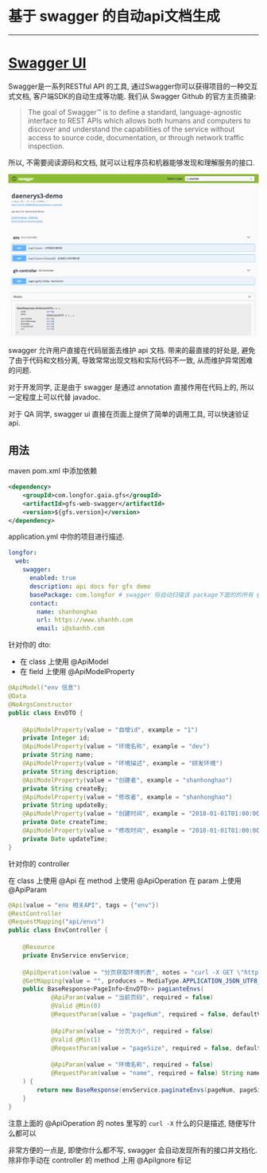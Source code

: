 # 基于 swagger 的自动api文档生成

---

# [Swagger UI](https://swagger.io/tools/swagger-ui/)

Swagger是一系列RESTful API 的工具, 通过Swagger你可以获得项目的一种交互式文档, 客户端SDK的自动生成等功能. 我们从 Swagger Github 的官方主页摘录:

> The goal of Swagger™ is to define a standard, language-agnostic interface to REST APIs which allows both humans and computers to discover and understand the capabilities of the service without access to source code, documentation, or through network traffic inspection.

所以, 不需要阅读源码和文档, 就可以让程序员和机器能够发现和理解服务的接口.

![](imgs/swagger_1.png)

swagger 允许用户直接在代码层面去维护 api 文档.
带来的最直接的好处是, 避免了由于代码和文档分离, 导致常常出现文档和实际代码不一致, 从而维护异常困难的问题.

对于开发同学, 
正是由于 swagger 是通过 annotation 直接作用在代码上的, 所以一定程度上可以代替 javadoc.

对于 QA 同学,
swagger ui 直接在页面上提供了简单的调用工具, 可以快速验证 api.

## 用法

maven pom.xml 中添加依赖

```xml
<dependency>
    <groupId>com.longfor.gaia.gfs</groupId>
    <artifactId>gfs-web-swagger</artifactId>
    <version>${gfs.version}</version>
</dependency>
```

application.yml 中你的项目进行描述.

```yaml
longfor:
  web:
    swagger:
      enabled: true
      description: api docs for gfs demo
      basePackage: com.longfor # swagger 将自动扫描该 package下面的的所有 @RequestMapping, default "com.longfor"
      contact:
        name: shanhonghao
        url: https://www.shanhh.com
        email: i@shanhh.com
```

针对你的 dto:  

* 在 class 上使用 @ApiModel
* 在 field 上使用 @ApiModelProperty

```java
@ApiModel("env 信息")
@Data
@NoArgsConstructor
public class EnvDTO {

    @ApiModelProperty(value = "自增id", example = "1")
    private Integer id;
    @ApiModelProperty(value = "环境名称", example = "dev")
    private String name;
    @ApiModelProperty(value = "环境描述", example = "研发环境")
    private String description;
    @ApiModelProperty(value = "创建者", example = "shanhonghao")
    private String createBy;
    @ApiModelProperty(value = "修改者", example = "shanhonghao")
    private String updateBy;
    @ApiModelProperty(value = "创建时间", example = "2018-01-01T01:00:00")
    private Date createTime;
    @ApiModelProperty(value = "修改时间", example = "2018-01-01T01:00:00")
    private Date updateTime;
}
```

针对你的 controller

在 class 上使用 @Api
在 method 上使用 @ApiOperation
在 param 上使用 @ApiParam
```java
@Api(value = "env 相关API", tags = {"env"})
@RestController
@RequestMapping("api/envs")
public class EnvController {

    @Resource
    private EnvService envService;

    @ApiOperation(value = "分页获取环境列表", notes = "curl -X GET \"http://127.0.0.1:8080/api/envs?pageNum=0&pageSize=10\" -H \"accept: application/json;charset=UTF-8\"")
    @GetMapping(value = "", produces = MediaType.APPLICATION_JSON_UTF8_VALUE)
    public BaseResponse<PageInfo<EnvDTO>> pagianteEnvs(
            @ApiParam(value = "当前页码", required = false)
            @Valid @Min(0)
            @RequestParam(value = "pageNum", required = false, defaultValue = "0") Integer pageNum,

            @ApiParam(value = "分页大小", required = false)
            @Valid @Min(1)
            @RequestParam(value = "pageSize", required = false, defaultValue = "10") Integer pageSize,

            @ApiParam(value = "环境名称", required = false)
            @RequestParam(value = "name", required = false) String name
    ) {
        return new BaseResponse(envService.paginateEnvs(pageNum, pageSize, name));
    }
}
```
注意上面的 @ApiOperation 的 notes 里写的 `curl -X` 什么的只是描述, 随便写什么都可以

非常方便的一点是, 即使你什么都不写, swagger 会自动发现所有的接口并文档化.
除非你手动在 controller 的 method 上用 @ApiIgnore 标记
